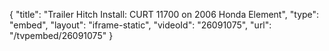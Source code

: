 {
    "title": "Trailer Hitch Install: CURT 11700 on 2006 Honda Element",
    "type": "embed",
    "layout": "iframe-static",
    "videoId": "26091075",
    "url": "\/tvpembed\/26091075"
}